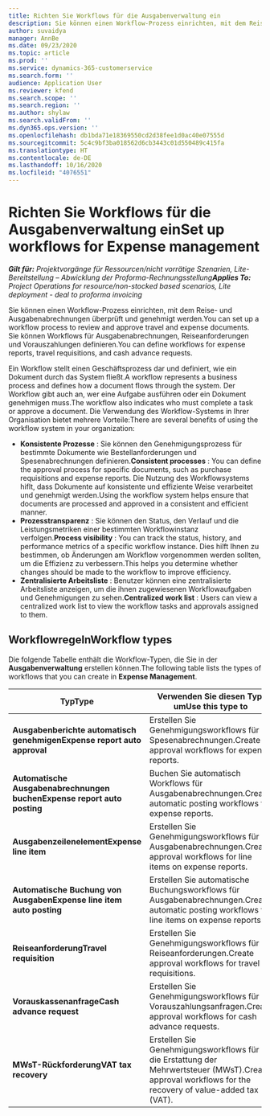 ```yaml
---
title: Richten Sie Workflows für die Ausgabenverwaltung ein
description: Sie können einen Workflow-Prozess einrichten, mit dem Reise- und Ausgabenabrechnungen überprüft und genehmigt werden.
author: suvaidya
manager: AnnBe
ms.date: 09/23/2020
ms.topic: article
ms.prod: ''
ms.service: dynamics-365-customerservice
ms.search.form: ''
audience: Application User
ms.reviewer: kfend
ms.search.scope: ''
ms.search.region: ''
ms.author: shylaw
ms.search.validFrom: ''
ms.dyn365.ops.version: ''
ms.openlocfilehash: db1bda71e18369550cd2d38fee1d0ac40e07555d
ms.sourcegitcommit: 5c4c9bf3ba018562d6cb3443c01d550489c415fa
ms.translationtype: HT
ms.contentlocale: de-DE
ms.lasthandoff: 10/16/2020
ms.locfileid: "4076551"
---
```

# <a name="set-up-workflows-for-expense-management"></a><span data-ttu-id="4f17a-103">Richten Sie Workflows für die Ausgabenverwaltung ein</span><span class="sxs-lookup"><span data-stu-id="4f17a-103">Set up workflows for Expense management</span></span>

<span data-ttu-id="4f17a-104">_**Gilt für:** Projektvorgänge für Ressourcen/nicht vorrätige Szenarien, Lite-Bereitstellung – Abwicklung der Proforma-Rechnungsstellung_</span><span class="sxs-lookup"><span data-stu-id="4f17a-104">_**Applies To:** Project Operations for resource/non-stocked based scenarios, Lite deployment - deal to proforma invoicing_</span></span>

<span data-ttu-id="4f17a-105">Sie können einen Workflow-Prozess einrichten, mit dem Reise- und Ausgabenabrechnungen überprüft und genehmigt werden.</span><span class="sxs-lookup"><span data-stu-id="4f17a-105">You can set up a workflow process to review and approve travel and expense documents.</span></span> <span data-ttu-id="4f17a-106">Sie können Workflows für Ausgabenabrechnungen, Reiseanforderungen und Vorauszahlungen definieren.</span><span class="sxs-lookup"><span data-stu-id="4f17a-106">You can define workflows for expense reports, travel requisitions, and cash advance requests.</span></span>

<span data-ttu-id="4f17a-107">Ein Workflow stellt einen Geschäftsprozess dar und definiert, wie ein Dokument durch das System fließt.</span><span class="sxs-lookup"><span data-stu-id="4f17a-107">A workflow represents a business process and defines how a document flows through the system.</span></span> <span data-ttu-id="4f17a-108">Der Workflow gibt auch an, wer eine Aufgabe ausführen oder ein Dokument genehmigen muss.</span><span class="sxs-lookup"><span data-stu-id="4f17a-108">The workflow also indicates who must complete a task or approve a document.</span></span> <span data-ttu-id="4f17a-109">Die Verwendung des Workflow-Systems in Ihrer Organisation bietet mehrere Vorteile:</span><span class="sxs-lookup"><span data-stu-id="4f17a-109">There are several benefits of using the workflow system in your organization:</span></span>

- <span data-ttu-id="4f17a-110">**Konsistente Prozesse** : Sie können den Genehmigungsprozess für bestimmte Dokumente wie Bestellanforderungen und Spesenabrechnungen definieren.</span><span class="sxs-lookup"><span data-stu-id="4f17a-110">**Consistent processes** : You can define the approval process for specific documents, such as purchase requisitions and expense reports.</span></span> <span data-ttu-id="4f17a-111">Die Nutzung des Workflowsystems hiflt, dass Dokumente auf konsistente und effiziente Weise verarbeitet und genehmigt werden.</span><span class="sxs-lookup"><span data-stu-id="4f17a-111">Using the workflow system helps ensure that documents are processed and approved in a consistent and efficient manner.</span></span>
- <span data-ttu-id="4f17a-112">**Prozesstransparenz** : Sie können den Status, den Verlauf und die Leistungsmetriken einer bestimmten Workflowinstanz verfolgen.</span><span class="sxs-lookup"><span data-stu-id="4f17a-112">**Process visibility** : You can track the status, history, and performance metrics of a specific workflow instance.</span></span> <span data-ttu-id="4f17a-113">Dies hilft Ihnen zu bestimmen, ob Änderungen am Workflow vorgenommen werden sollten, um die Effizienz zu verbessern.</span><span class="sxs-lookup"><span data-stu-id="4f17a-113">This helps you determine whether changes should be made to the workflow to improve efficiency.</span></span>
- <span data-ttu-id="4f17a-114">**Zentralisierte Arbeitsliste** : Benutzer können eine zentralisierte Arbeitsliste anzeigen, um die ihnen zugewiesenen Workflowaufgaben und Genehmigungen zu sehen.</span><span class="sxs-lookup"><span data-stu-id="4f17a-114">**Centralized work list** : Users can view a centralized work list to view the workflow tasks and approvals assigned to them.</span></span> 

## <a name="workflow-types"></a><span data-ttu-id="4f17a-115">Workflowregeln</span><span class="sxs-lookup"><span data-stu-id="4f17a-115">Workflow types</span></span>

<span data-ttu-id="4f17a-116">Die folgende Tabelle enthält die Workflow-Typen, die Sie in der **Ausgabenverwaltung** erstellen können.</span><span class="sxs-lookup"><span data-stu-id="4f17a-116">The following table lists the types of workflows that you can create in **Expense Management**.</span></span>


|              <span data-ttu-id="4f17a-117"><strong>Typ</strong></span><span class="sxs-lookup"><span data-stu-id="4f17a-117"><strong>Type</strong></span></span>              |                   <span data-ttu-id="4f17a-118"><strong>Verwenden Sie diesen Typ, um</strong></span><span class="sxs-lookup"><span data-stu-id="4f17a-118"><strong>Use this type to</strong></span></span>                   |
|-------------------------------------------------|-----------------------------------------------------------------------|
|   <span data-ttu-id="4f17a-119"><strong>Ausgabenberichte automatisch genehmigen</strong></span><span class="sxs-lookup"><span data-stu-id="4f17a-119"><strong>Expense report auto approval</strong></span></span> |            <span data-ttu-id="4f17a-120">Erstellen Sie Genehmigungsworkflows für Spesenabrechnungen.</span><span class="sxs-lookup"><span data-stu-id="4f17a-120">Create approval workflows for expense reports.</span></span>             |
|  <span data-ttu-id="4f17a-121"><strong>Automatische Ausgabenabrechnungen buchen</strong></span><span class="sxs-lookup"><span data-stu-id="4f17a-121"><strong>Expense report auto posting</strong></span></span>   |        <span data-ttu-id="4f17a-122">Buchen Sie automatisch Workflows für Ausgabenabrechnungen.</span><span class="sxs-lookup"><span data-stu-id="4f17a-122">Create automatic posting workflows for expense reports.</span></span>        |
|       <span data-ttu-id="4f17a-123"><strong>Ausgabenzeilenelement</strong></span><span class="sxs-lookup"><span data-stu-id="4f17a-123"><strong>Expense line item</strong></span></span>        |     <span data-ttu-id="4f17a-124">Erstellen Sie Genehmigungsworkflows für Ausgabenabrechnungen.</span><span class="sxs-lookup"><span data-stu-id="4f17a-124">Create approval workflows for line items on expense reports.</span></span>      |
| <span data-ttu-id="4f17a-125"><strong>Automatische Buchung von Ausgaben</strong></span><span class="sxs-lookup"><span data-stu-id="4f17a-125"><strong>Expense line item auto posting</strong></span></span> | <span data-ttu-id="4f17a-126">Erstellen Sie automatische Buchungsworkflows für Ausgabenabrechnungen.</span><span class="sxs-lookup"><span data-stu-id="4f17a-126">Create automatic posting workflows for line items on expense reports.</span></span> |
|       <span data-ttu-id="4f17a-127"><strong>Reiseanforderung</strong></span><span class="sxs-lookup"><span data-stu-id="4f17a-127"><strong>Travel requisition</strong></span></span>       |          <span data-ttu-id="4f17a-128">Erstellen Sie Genehmigungsworkflows für Reiseanforderungen.</span><span class="sxs-lookup"><span data-stu-id="4f17a-128">Create approval workflows for travel requisitions.</span></span>           |
|      <span data-ttu-id="4f17a-129"><strong>Vorauskassenanfrage</strong></span><span class="sxs-lookup"><span data-stu-id="4f17a-129"><strong>Cash advance request</strong></span></span>      |         <span data-ttu-id="4f17a-130">Erstellen Sie Genehmigungsworkflows für Vorauszahlungsanfragen.</span><span class="sxs-lookup"><span data-stu-id="4f17a-130">Create approval workflows for cash advance requests.</span></span>          |
|        <span data-ttu-id="4f17a-131"><strong>MWsT-Rückforderung</strong></span><span class="sxs-lookup"><span data-stu-id="4f17a-131"><strong>VAT tax recovery</strong></span></span>        | <span data-ttu-id="4f17a-132">Erstellen Sie Genehmigungsworkflows für die Erstattung der Mehrwertsteuer (MWsT).</span><span class="sxs-lookup"><span data-stu-id="4f17a-132">Create approval workflows for the recovery of value-added tax (VAT).</span></span>  |
